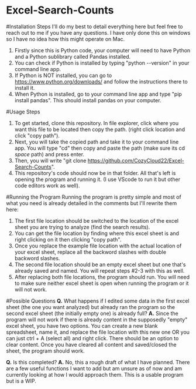 # Excel-Search-Counts

#Installation Steps
I'll do my best to detail everything here but feel free to reach out to me if you have any questions. I have only done this on windows so I have no idea how this might operate on Mac.

1. Firstly since this is Python code, your computer will need to have Python and a Python sublibrary called Pandas installed.
2. You can check if Python is installed by typing "python --version" in your command line app.
3. If Python is NOT installed, you can go to https://www.python.org/downloads/ and follow the instructions there to install it.
4. When Python is installed, go to your command line app and type "pip install pandas". This should install pandas on your computer.

#Usage Steps
1. To get started, clone this repository. In file explorer, click where you want this file to be located then copy the path. (right click location and click "copy path").
2. Next, you will take the copied path and take it to your command line app. You will type "cd" then copy and paste the path (make sure its cd *space* path) and press enter.
3. Then, you will write "git clone https://github.com/CozyCloud22/Excel-Search-Counts".
4. This repository's code should now be in that folder. All that's left is opening the program and running it. (I use VScode to run it but other code editors work as well).

#Running the Program
Running the program is pretty simple and most of what you need is already detailed in the comments but I'll rewrite them here:
1. The first file location should be switched to the location of the excel sheet you are trying to analyze (find the search results).
2. You can get the file location by finding where this excel sheet is and right clicking on it then clicking "copy path".
3. Once you replace the example file location with the actual location of your excel sheet, replace all the backword slashes with double backword slashes.
4. The second file location should be an empty excel sheet but one that's already saved and named. You will repeat steps #2-3 with this as well.
5. After replacing both file locations, the program should run. You will need to make sure neither excel sheet is open when running the program or it will not work.

#Possible Questions
**Q.** What happens if I edited some data in the first excel sheet (the one you want analyzed) but already ran the program so the second excel sheet (the initially empty one) is already full?
**A.** Since the program will not work if there is already content in the supposedly "empty" excel sheet, you have two options. You can create a new blank spreadsheet, name it, and replace the file location with this new one OR you can just ctrl + A (select all) and right click. There should be an option to clear content. Once you have cleared all content and saved/closed the sheet, the program should work.

**Q.** Is this completed?
**A.** No, this a rough draft of what I have planned. There are a few useful functions I want to add but am unsure as of now and am currently looking at how I would approach them. This is a usable program but is a WIP.
